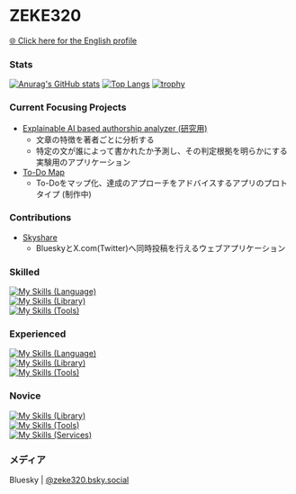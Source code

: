 <!-- ### Hi there 👋 ->

<!--
**ZEKE320/zeke320** is a ✨ _special_ ✨ repository because its `README.md` (this file) appears on your GitHub profile.

Here are some ideas to get you started:

- 🔭 I’m currently working on ...
- 🌱 I’m currently learning ...
- 👯 I’m looking to collaborate on ...
- 🤔 I’m looking for help with ...
- 💬 Ask me about ...
- 📫 How to reach me: ...
- 😄 Pronouns: ...
- ⚡ Fun fact: ...
-->

# ZEKE320

[🌐 Click here for the English profile](README.md)

### Stats

[![Anurag's GitHub stats](https://github-readme-stats.vercel.app/api?username=zeke320&show_icons=true&show=reviews,discussions_started,dicsussions_answered,prs_merged,prs_merged_percentage&theme=github_dark_dimmed )](https://github.com/anuraghazra/github-readme-stats)
[![Top Langs](https://github-readme-stats.vercel.app/api/top-langs/?username=zeke320&hide=jupyter%20notebook&theme=github_dark_dimmed )](https://github.com/anuraghazra/github-readme-stats)
[![trophy](https://github-profile-trophy.vercel.app/?username=zeke320&rank=-C&no-frame=true&column=8&margin-w=6&margin-h=6&theme=gitdimmed)](https://github.com/ryo-ma/github-profile-trophy)

### Current Focusing Projects

- [Explainable AI based authorship analyzer (研究用)](https://github.com/ZEKE320/shap-authorship-analysis-demo)
  - 文章の特徴を著者ごとに分析する
  - 特定の文が誰によって書かれたか予測し、その判定根拠を明らかにする実験用のアプリケーション
- [To-Do Map](https://github.com/ZEKE320/todo-map)
  - To-Doをマップ化、達成のアプローチをアドバイスするアプリのプロトタイプ (制作中)

### Contributions

- [Skyshare](https://github.com/nkte8/skyshare)
  - BlueskyとX.com(Twitter)へ同時投稿を行えるウェブアプリケーション

### Skilled

[![My Skills (Language)](https://skillicons.dev/icons?i=java,js,html,css)](https://skillicons.dev)<br>
[![My Skills (Library)](https://skillicons.dev/icons?i=spring,jquery,bootstrap)](https://skillicons.dev)<br>
[![My Skills (Tools)](https://skillicons.dev/icons?i=git,gitlab,eclipse,vscode,md,postgresql)](https://skillicons.dev)

### Experienced

[![My Skills (Language)](https://skillicons.dev/icons?i=py,ts)](https://skillicons.dev)<br>
[![My Skills (Library)](https://skillicons.dev/icons?i=django,nextjs,react,nodejs,materialui)](https://skillicons.dev)<br>
[![My Skills (Tools)](https://skillicons.dev/icons?i=github,linux,docker,bash,powershell,gradle,mysql,postman)](https://skillicons.dev)

### Novice

[![My Skills (Library)](https://skillicons.dev/icons?i=sklearn,webpack,babel)](https://skillicons.dev)<br>
[![My Skills (Tools)](https://skillicons.dev/icons?i=latex)](https://skillicons.dev)<br>
[![My Skills (Services)](https://skillicons.dev/icons?i=vercel)](https://skillicons.dev)

### メディア

Bluesky | [@zeke320.bsky.social](https://bsky.app/profile/zeke320.bsky.social)
